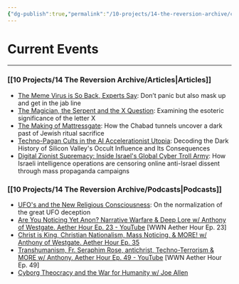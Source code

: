 ```yaml
---
{"dg-publish":true,"permalink":"/10-projects/14-the-reversion-archive/current-events/","hide":true}
---
```



# Current Events
---
### [[10 Projects/14 The Reversion Archive/Articles\|Articles]]
- [The Meme Virus is So Back, Experts Say](https://thereversion.co/p/the-meme-virus-is-so-back-experts): Don’t panic but also mask up and get in the jab line
- [The Magician, the Serpent and the X Question](https://thereversion.co/p/the-magician-the-serpent-and-the): Examining the esoteric significance of the letter X
- [The Making of Mattressgate](https://thereversion.co/p/the-making-of-mattressgate): How the Chabad tunnels uncover a dark past of Jewish ritual sacrifice
- [Techno-Pagan Cults in the AI Accelerationist Utopia](https://thereversion.co/p/techno-pagan-cults-in-the-ai-accelerationist): Decoding the Dark History of Silicon Valley's Occult Influence and Its Consequences
- [Digital Zionist Supremacy: Inside Israel's Global Cyber Troll Army](https://thereversion.co/p/digital-zionist-supremacy-inside): How Israeli intelligence operations are censoring online anti-Israel dissent through mass propaganda campaigns

### [[10 Projects/14 The Reversion Archive/Podcasts\|Podcasts]]
- [UFO's and the New Religious Consciousness](https://thereversion.co/p/ufos-and-the-new-religious-consciousness): On the normalization of the great UFO deception
- [Are You Noticing Yet Anon? Narrative Warfare & Deep Lore w/ Anthony of Westgate. Aether Hour Ep. 23 - YouTube](https://youtu.be/1-DcYLc3ACE?si=JdLfnFfFKgD2WH_W) [WWN Aether Hour Ep. 23]
- [Christ is King, Christian Nationalism, Mass Noticing, & MORE! w/ Anthony of Westgate. Aether Hour Ep. 35](https://worldwarnow.co/p/christ-is-king-christian-nationalism)
- [Transhumanism, Fr. Seraphim Rose, antichrist, Techno-Terrorism & MORE w/ Anthony. Aether Hour Ep. 49 - YouTube](https://youtu.be/VdhvhNlk-YM?si=FppBysaw1c64gnrm) [WWN Aether Hour Ep. 49]
- [Cyborg Theocracy and the War for Humanity w/ Joe Allen](https://thereversion.co/p/cyborg-theocracy-and-the-war-for)